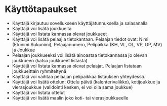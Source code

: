 ﻿# Käyttötapaukset

- Käyttäjä kirjautuu sovellukseen käyttäjätunnuksella ja salasanalla
- Käyttäjä voi lisätä joukkueita
- Käyttäjä voi listata kannassa olevat joukkueet
- Käyttäjä voi lisätä pelaajia tietokantaan. Pelaajan tiedot ovat: Nimi (Etunimi Sukunimi), Pelaajanumero, Pelipaikka (KH, VL, OL, VP, OP, MV) ja Joukkue
- Pelaajan joukkueeksi voi lisätä ainoastaa tietokannassa jo olevan joukkueen (katso joukkueet listasta)
- Käyttäjä voi listata kannassa olevat pelaajat. Pelaajan listataan joukkueittain ryhmiteltynä
- Käyttäjä voi vaihtaa pelaajan pelipaikkaa listauksen yhteydessä.
- Käyttäjä voi lisätä ottelun: Ottelu päivä (kalenterivalikko), kotijoukkue ja vierasjoukkue (validointi kesken, ei voi olla sama joukkue)
- Käyttäjä voi listata ottelut
- Käyttäjä voi lisätä maalin joko koti- tai vierasjoukkueelle